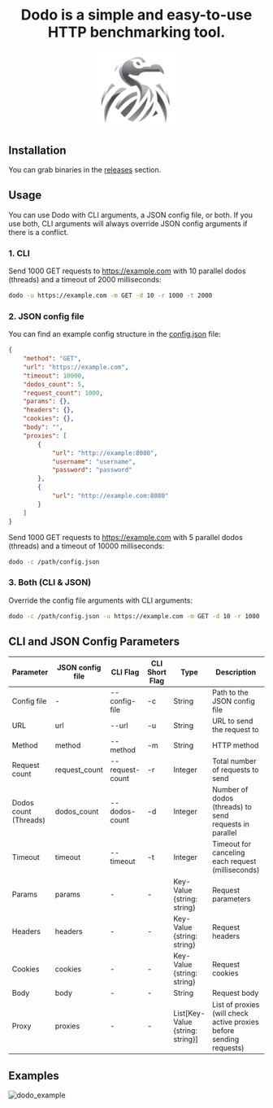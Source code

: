 <h1 align="center">Dodo is a simple and easy-to-use HTTP benchmarking tool.</h1>
<p align="center">
<img width="30%" height="30%" src="https://raw.githubusercontent.com/aykhans/dodo/main/assets/dodo.png">
</p>

## Installation
You can grab binaries in the [releases](https://github.com/aykhans/dodo/releases) section.


## Usage

You can use Dodo with CLI arguments, a JSON config file, or both. If you use both, CLI arguments will always override JSON config arguments if there is a conflict.

### 1. CLI
Send 1000 GET requests to https://example.com with 10 parallel dodos (threads) and a timeout of 2000 milliseconds:

```sh
dodo -u https://example.com -m GET -d 10 -r 1000 -t 2000
```

### 2. JSON config file
You can find an example config structure in the [config.json](https://github.com/aykhans/dodo/blob/main/config.json) file:
```json
{
    "method": "GET",
    "url": "https://example.com",
    "timeout": 10000,
    "dodos_count": 5,
    "request_count": 1000,
    "params": {},
    "headers": {},
    "cookies": {},
    "body": "",
    "proxies": [
        {
            "url": "http://example:8080",
            "username": "username",
            "password": "password"
        },
        {
            "url": "http://example.com:8080"
        }
    ]
}
```
Send 1000 GET requests to https://example.com with 5 parallel dodos (threads) and a timeout of 10000 milliseconds:

```sh
dodo -c /path/config.json
```

### 3. Both (CLI & JSON)
Override the config file arguments with CLI arguments:

```sh
dodo -c /path/config.json -u https://example.com -m GET -d 10 -r 1000 -t 2000
```

## CLI and JSON Config Parameters
| Parameter | JSON config file | CLI Flag | CLI Short Flag | Type | Description | Default |
| ----------- | ----------- | ----------- | ----------- | ----------- | ----------- | ----------- |
| Config file | - | --config-file | -c | String | Path to the JSON config file | - |
| URL | url | --url | -u | String | URL to send the request to | - |
| Method | method | --method | -m | String | HTTP method | GET |
| Request count | request_count | --request-count | -r | Integer | Total number of requests to send | 1000 |
| Dodos count (Threads) | dodos_count | --dodos-count | -d | Integer | Number of dodos (threads) to send requests in parallel | 1 |
| Timeout | timeout | --timeout | -t | Integer | Timeout for canceling each request (milliseconds) | 10000 |
| Params | params | - | - | Key-Value {string: string} | Request parameters | - |
| Headers | headers | - | - | Key-Value {string: string} | Request headers | - |
| Cookies | cookies | - | - | Key-Value {string: string} | Request cookies | - |
| Body | body | - | - | String | Request body | - |
| Proxy | proxies | - | - | List[Key-Value {string: string}] | List of proxies (will check active proxies before sending requests) | - |

## Examples

![dodo_example](https://github.com/aykhans/dodo/assets/88669260/0f6b216d-7ec2-4a49-a8cc-e2ba778a95dd)

